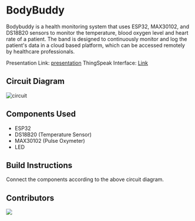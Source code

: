 # BodyBuddy
Bodybuddy is a health monitoring system that uses ESP32, MAX30102, and DS18B20 sensors  to monitor the temperature, blood oxygen level and heart rate of a patient. The band is designed to continuously monitor and log the patient's data in a cloud based platform, which can be accessed remotely by healthcare professionals.

Presentation Link: [presentation](https://docs.google.com/presentation/d/17xFtwrAfxCXZQDJsq_7lu-BWwLi-wAqUT9nDqHujhqs/edit#slide=id.p)
ThingSpeak Interface: [Link](https://thingspeak.com/channels/2035633)
## Circuit Diagram
![circuit](https://user-images.githubusercontent.com/56501211/221394981-0897fbf8-48fe-4ff7-9c76-c4f3b37cb5bc.png)

## Components Used
- ESP32
- DS18B20 (Temperature Sensor)
- MAX30102 (Pulse Oxymeter)
- LED

## Build Instructions
Connect the components according to the above circuit diagram.

## Contributors
<a href="https://github.com/kanakshilledar/bodybuddy/graphs/contributors">
  <img src="https://contrib.rocks/image?repo=kanakshilledar/bodybuddy" />
</a>
